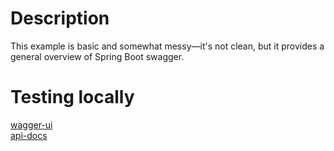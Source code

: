 # Description

This example is basic and somewhat messy—it's not clean, but it provides a general overview of Spring Boot swagger.

# Testing locally

[wagger-ui](http://localhost:8090/swagger-ui.html)<br>
[api-docs](http://localhost:8090/v2/api-docs)

